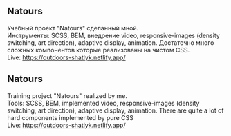## Natours
Учебный проект "Natours" сделанный мной. </br>
Инструменты: SCSS, BEM, внедрение video, responsive-images (density switching, art direction), adaptive display, animation. Достаточно много сложных компонентов которые реализованы на чистом CSS. </br>
Live: https://outdoors-shatlyk.netlify.app/

## Natours
Training project "Natours" realized by me. </br>
Tools: SCSS, BEM, implemented video, responsive-images (density switching, art direction), adaptive display, animation. There are quite a lot of hard components implemented by pure CSS  </br>
Live: https://outdoors-shatlyk.netlify.app/
